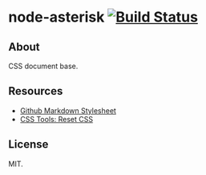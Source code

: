 # node-asterisk [![Build Status](https://travis-ci.org/1000ch/node-asterisk.png?branch=master)](https://travis-ci.org/1000ch/node-asterisk)

## About

CSS document base.

## Resources

- [Github Markdown Stylesheet](https://gist.github.com/tuzz/3331384/)
- [CSS Tools: Reset CSS](http://meyerweb.com/eric/tools/css/reset/)

## License

MIT.
